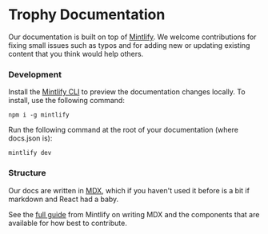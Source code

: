 # Trophy Documentation

Our documentation is built on top of [Mintlify](https://mintlify.com). We welcome contributions for fixing small issues such as typos and for adding new or updating existing content that you think would help others.

### Development

Install the [Mintlify CLI](https://www.npmjs.com/package/mintlify) to preview the documentation changes locally. To install, use the following command:

```
npm i -g mintlify
```

Run the following command at the root of your documentation (where docs.json is):

```
mintlify dev
```

### Structure

Our docs are written in [MDX](https://mdxjs.com/), which if you haven't used it before is a bit if markdown and React had a baby.

See the [full guide](https://mintlify.com/docs/content/components) from Mintlify on writing MDX and the components that are available for how best to contribute.
